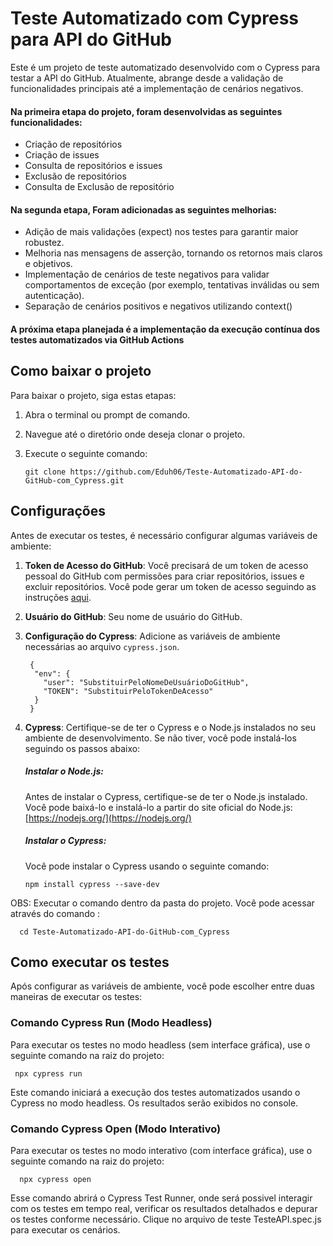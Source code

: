 # Teste Automatizado com Cypress para API do GitHub

Este é um projeto de teste automatizado desenvolvido com o Cypress para testar a API do GitHub. Atualmente, abrange desde a validação de funcionalidades principais até a implementação de cenários negativos.

#### Na primeira etapa do projeto, foram desenvolvidas as seguintes funcionalidades:

- Criação de repositórios
- Criação de issues
- Consulta de repositórios e issues
- Exclusão de repositórios
- Consulta de Exclusão de repositório
 
#### Na segunda etapa, Foram adicionadas as seguintes melhorias:

- Adição de mais validações (expect) nos testes para garantir maior robustez.
- Melhoria nas mensagens de asserção, tornando os retornos mais claros e objetivos.
- Implementação de cenários de teste negativos para validar comportamentos de exceção (por exemplo, tentativas inválidas ou sem autenticação).
- Separação de cenários positivos e negativos utilizando context()

#### A próxima etapa planejada é a implementação da execução contínua dos testes automatizados via GitHub Actions


## Como baixar o projeto

Para baixar o projeto, siga estas etapas:

1. Abra o terminal ou prompt de comando.
2. Navegue até o diretório onde deseja clonar o projeto.
3. Execute o seguinte comando:

       git clone https://github.com/Eduh06/Teste-Automatizado-API-do-GitHub-com_Cypress.git

## Configurações

Antes de executar os testes, é necessário configurar algumas variáveis de ambiente:

1. **Token de Acesso do GitHub**: Você precisará de um token de acesso pessoal do GitHub com permissões para criar repositórios, issues e excluir repositórios. Você pode gerar um token de acesso seguindo as instruções [aqui](https://docs.github.com/en/github/authenticating-to-github/keeping-your-account-and-data-secure/creating-a-personal-access-token).

2. **Usuário do GitHub**: Seu nome de usuário do GitHub.

3. **Configuração do Cypress**: Adicione as variáveis de ambiente necessárias ao arquivo `cypress.json`. 
   
        {
         "env": {
           "user": "SubstituirPeloNomeDeUsuárioDoGitHub",
           "TOKEN": "SubstituirPeloTokenDeAcesso"
         }
        }

4. **Cypress**: Certifique-se de ter o Cypress e o Node.js instalados no seu ambiente de desenvolvimento. Se não tiver, você pode instalá-los seguindo os passos abaixo:

   ##### Instalar o Node.js:
   Antes de instalar o Cypress, certifique-se de ter o Node.js instalado. Você pode baixá-lo e instalá-lo a partir do site oficial do Node.js: [https://nodejs.org/](https://nodejs.org/)

   ##### Instalar o Cypress:
   Você pode instalar o Cypress usando o seguinte comando:

   
       npm install cypress --save-dev

OBS: Executar o comando dentro da pasta do projeto. Você pode acessar através do comando :

      cd Teste-Automatizado-API-do-GitHub-com_Cypress

## Como executar os testes

Após configurar as variáveis de ambiente, você pode escolher entre duas maneiras de executar os testes:

### Comando Cypress Run (Modo Headless)

Para executar os testes no modo headless (sem interface gráfica), use o seguinte comando na raiz do projeto:

     npx cypress run


Este comando iniciará a execução dos testes automatizados usando o Cypress no modo headless. Os resultados serão exibidos no console.

### Comando Cypress Open (Modo Interativo)

Para executar os testes no modo interativo (com interface gráfica), use o seguinte comando na raiz do projeto:

      npx cypress open 

Esse comando abrirá o Cypress Test Runner, onde será possivel interagir com os testes em tempo real, verificar os resultados detalhados e depurar os testes conforme necessário.
Clique no arquivo de teste TesteAPI.spec.js para executar os cenários.


